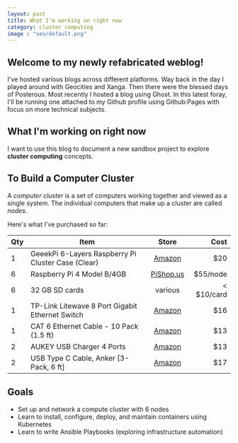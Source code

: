 ```yaml
---
layout: post
title: What I'm working on right now
category: cluster computing
image : "seo/default.png"
---
```


## Welcome to my newly refabricated weblog!

I've hosted various blogs across different platforms. Way back in the day I played around with Geocities and Xanga. Then there were the blessed days of Posterous. Most recently I hosted a blog using Ghost. In this latest foray, I'll be running one attached to my Github profile using Github:Pages with focus on more technical subjects.

## What I'm working on right now

I want to use this blog to document a new sandbox project to explore **cluster computing** concepts.

## To Build a Computer Cluster

A _computer cluster_ is a set of computers working together and viewed as a single system. The individual computers that make up a cluster are called _nodes_.

Here's what I've purchased so far:

| Qty | Item                                               |                                                  Store                                                  |       Cost |
| --- | -------------------------------------------------- | :-----------------------------------------------------------------------------------------------------: | ---------: |
| 1   | GeeekPi 6-Layers Raspberry Pi Cluster Case (Clear) | [Amazon](https://www.amazon.com/gp/product/B085XT8W9S/ref=ppx_yo_dt_b_asin_title_o00_s00?ie=UTF8&psc=1) |        $20 |
| 6   | Raspberry Pi 4 Model B/4GB                         |                 [PiShop.us](https://www.pishop.us/product/raspberry-pi-4-model-b-4gb/)                  |   $55/node |
| 6   | 32 GB SD cards                                     |                                                 various                                                 | < $10/card |
| 1   | TP-Link Litewave 8 Port Gigabit Ethernet Switch    | [Amazon](https://www.amazon.com/gp/product/B086384H7C/ref=ppx_yo_dt_b_asin_title_o00_s00?ie=UTF8&psc=1) |        $16 |
| 1   | CAT 6 Ethernet Cable - 10 Pack (1.5 ft)            |   [Amazon](https://www.amazon.com/gp/product/B00GBBSX92/ref=ppx_od_dt_b_asin_title_s00?ie=UTF8&psc=1)   |        $13 |
| 2   | AUKEY USB Charger 4 Ports                          |   [Amazon](https://www.amazon.com/gp/product/B084Z2DCPP/ref=ppx_od_dt_b_asin_title_s00?ie=UTF8&psc=1)   |        $13 |
| 2   | USB Type C Cable, Anker [3-Pack, 6 ft]             |   [Amazon](https://www.amazon.com/gp/product/B07VZZ8LXC/ref=ppx_od_dt_b_asin_title_s00?ie=UTF8&psc=1)   |        $17 |

## Goals

- Set up and network a compute cluster with 6 nodes
- Learn to install, configure, deploy, and maintain containers using Kubernetes
- Learn to write Ansible Playbooks (exploring infrastructure automation)
